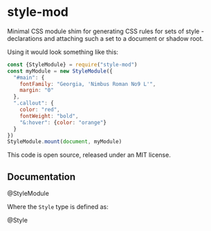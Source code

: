 <!-- To edit this file, edit /src/README.md, not /README.md -->

# style-mod

Minimal CSS module shim for generating CSS rules for sets of style
-declarations and attaching such a set to a document or shadow root.

Using it would look something like this:

```javascript
const {StyleModule} = require("style-mod")
const myModule = new StyleModule({
  "#main": {
    fontFamily: "Georgia, 'Nimbus Roman No9 L'",
    margin: "0"
  },
  ".callout": {
    color: "red",
    fontWeight: "bold",
    "&:hover": {color: "orange"}
  }
})
StyleModule.mount(document, myModule)
```

This code is open source, released under an MIT license.
    
## Documentation

@StyleModule

Where the `Style` type is defined as:

@Style
